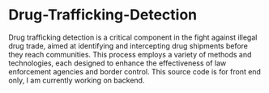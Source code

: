 # Drug-Trafficking-Detection
Drug trafficking detection is a critical component in the fight against illegal drug trade, aimed at identifying and intercepting drug shipments before they reach communities. This process employs a variety of methods and technologies, each designed to enhance the effectiveness of law enforcement agencies and border control.
This source code is for front end only, I am currently working on backend.
